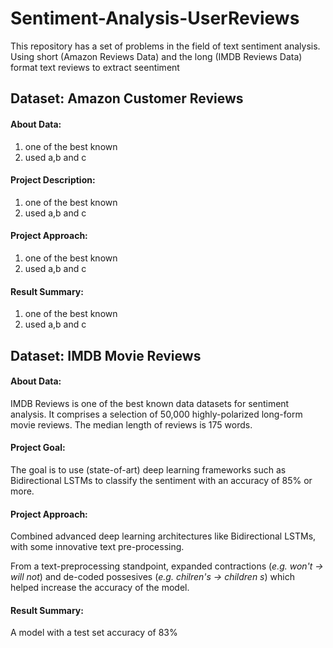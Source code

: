 # Sentiment-Analysis-UserReviews
This repository has a set of problems in the field of text sentiment analysis. 
Using short (Amazon Reviews Data) and the long (IMDB Reviews Data) format text reviews to extract seentiment 

## Dataset: Amazon Customer Reviews 
#### About Data:
1. one of the best known
2. used a,b and c
#### Project Description:
1. one of the best known
2. used a,b and c
#### Project Approach:
1. one of the best known
2. used a,b and c
#### Result Summary:
1. one of the best known
2. used a,b and c


## Dataset: IMDB Movie Reviews
#### About Data:
IMDB Reviews is one of the best known data datasets for sentiment analysis. It comprises a selection of 50,000 highly-polarized long-form movie reviews. The median length of reviews is 175 words. 

#### Project Goal:
The goal is to use (state-of-art) deep learning frameworks such as Bidirectional LSTMs to classify the sentiment with an accuracy of 85% or more. 

#### Project Approach:
Combined advanced deep learning architectures like Bidirectional LSTMs, with some innovative text pre-processing.

From a text-preprocessing standpoint, expanded contractions (*e.g. won't -> will not*) and de-coded possesives (*e.g. chilren's -> children s*) which helped increase the accuracy of the model. 

#### Result Summary:
A model with a test set accuracy of 83%
